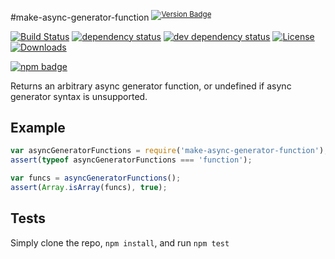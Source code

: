 #make-async-generator-function <sup>[![Version Badge][npm-version-svg]][package-url]</sup>

[![Build Status][travis-svg]][travis-url]
[![dependency status][deps-svg]][deps-url]
[![dev dependency status][dev-deps-svg]][dev-deps-url]
[![License][license-image]][license-url]
[![Downloads][downloads-image]][downloads-url]

[![npm badge][npm-badge-png]][package-url]

Returns an arbitrary async generator function, or undefined if async generator syntax is unsupported.

## Example
```js
var asyncGeneratorFunctions = require('make-async-generator-function');
assert(typeof asyncGeneratorFunctions === 'function');

var funcs = asyncGeneratorFunctions();
assert(Array.isArray(funcs), true);
```

## Tests
Simply clone the repo, `npm install`, and run `npm test`

[package-url]: https://npmjs.org/package/make-async-generator-function
[npm-version-svg]: http://versionbadg.es/ljharb/make-async-generator-function.svg
[travis-svg]: https://travis-ci.org/ljharb/make-async-generator-function.svg
[travis-url]: https://travis-ci.org/ljharb/make-async-generator-function
[deps-svg]: https://david-dm.org/ljharb/make-async-generator-function.svg
[deps-url]: https://david-dm.org/ljharb/make-async-generator-function
[dev-deps-svg]: https://david-dm.org/ljharb/make-async-generator-function/dev-status.svg
[dev-deps-url]: https://david-dm.org/ljharb/make-async-generator-function#info=devDependencies
[npm-badge-png]: https://nodei.co/npm/make-async-generator-function.png?downloads=true&stars=true
[license-image]: http://img.shields.io/npm/l/make-async-generator-function.svg
[license-url]: LICENSE
[downloads-image]: http://img.shields.io/npm/dm/make-async-generator-function.svg
[downloads-url]: http://npm-stat.com/charts.html?package=make-async-generator-function

